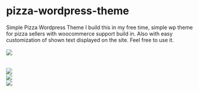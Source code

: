 # pizza-wordpress-theme
Simple Pizza Wordpress Theme
I build this in my free time, simple wp theme for pizza sellers with woocommerce support build in. Also with easy customization of shown text displayed on the site. 
Feel free to use it.
<br><br>
<a style="width:100px;" target="_blank" href="https://paypal.me/Prince898"><img  src="https://cdn.buymeacoffee.com/assets/img/home-page-v3/bmc-new-logo.png"/></a>
<br><br>
<br>
<img src="http://i.prntscr.com/mnzdpSvHSiGU5xVxUKqGjA.png"/>
<br>
<img src="http://i.prntscr.com/mQpQoBQDRxKxTtY0DGiAbg.png"/>
<br>
<img src="http://i.prntscr.com/RPnXA00DRrug2lVwI1i3FA.png"/>

